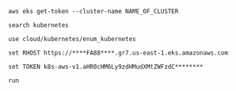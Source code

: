 ```
aws eks get-token --cluster-name NAME_OF_CLUSTER
```


```
search kubernetes
```

```
use cloud/kubernetes/enum_kubernetes
```

```
set RHOST https://****FA88****.gr7.us-east-1.eks.amazonaws.com
```


```
set TOKEN k8s-aws-v1.aHR0cHM6Ly9zdHMudXMtZWFzdC********
```

```
run
```